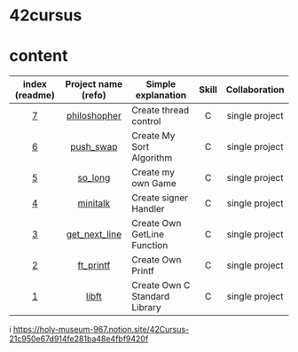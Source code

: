 # 42cursus

# content

|index (readme)|Project name (refo)|Simple explanation|Skill|Collaboration|
|:---:|:---:|---|:---:|:---:|
|[7](#philoshopher)|[philoshopher](https://github.com/mantoing/42cursus/tree/main/philoshpher)|Create thread control|C|single project|
|[6](#push_swap)|[push_swap](https://github.com/mantoing/42cursus/tree/main/push_swap)|Create My Sort Algorithm|C|single project|
|[5](#so_long)|[so_long](https://github.com/mantoing/42cursus/tree/main/so_long)|Create my own Game|C|single project|
|[4](#minitalk)|[minitalk](https://github.com/mantoing/42cursus/tree/main/minitalk)|Create signer Handler|C|single project|
|[3](#get_next_line)|[get_next_line](https://github.com/mantoing/42cursus/tree/main/libft)|Create Own GetLine Function|C|single project|
|[2](#ft_printf)|[ft_printf](https://github.com/mantoing/42cursus/tree/main/ft_printf)|Create Own Printf|C|single project|
|[1](#libft)|[libft](https://github.com/mantoing/42cursus/tree/main/libft)|Create Own C Standard Library|C|single project|

i
https://holy-museum-967.notion.site/42Cursus-21c950e67d914fe281ba48e4fbf9420f
